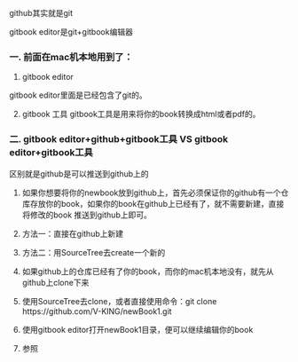 github其实就是git

gitbook editor是git+gitbook编辑器

### 一. 前面在mac机本地用到了：

1. gitbook editor

  gitbook editor里面是已经包含了git的。

2. gitbook 工具
  gitbook工具是用来将你的book转换成html或者pdf的。


### 二. gitbook editor+github+gitbook工具  VS gitbook editor+gitbook工具

区别就是github是可以推送到github上的

1. 如果你想要将你的newbook放到github上，首先必须保证你的github有一个仓库存放你的book，如果你的book在github上已经有了，就不需要新建，直接将修改的book 推送到github上即可。

  1. 方法一：直接在github上新建
  2. 方法二：用SourceTree去create一个新的

2. 如果github上的仓库已经有了你的book，而你的mac机本地没有，就先从github上clone下来

  1. 使用SourceTree去clone，或者直接使用命令：git clone https:\/\/github.com\/V-KING\/newBook1.git

  2. 使用gitbook editor打开newBook1目录，便可以继续编辑你的book

  3. 参照


